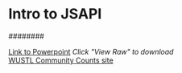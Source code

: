 # Intro to JSAPI
########

[Link to Powerpoint](https://github.com/WUSTL-GIS-Programming-spring-2014/classinfo/blob/master/Classes/Class9/intro_to_JSP_API.pptx) *Click "View Raw" to download*    
[WUSTL Community Counts site](http://gis.wustl.edu/cc2012-2013/)  
